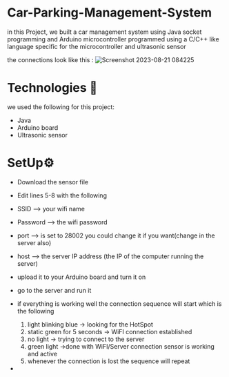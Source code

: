 # Car-Parking-Management-System
in this Project, we built a car management system using Java socket programming
and Arduino microcontroller programmed using a C/C++ like language specific for
the microcontroller and ultrasonic sensor

the connections look like this :
![Screenshot 2023-08-21 084225](https://github.com/Abdulelah-aljarboa/Car-Parking-Management-System/assets/105386716/6e11ee87-f0cf-488c-8d2f-215a30492375)



# Technologies 🧠
  we used the following for this project:
  - Java
  - Arduino board
  - Ultrasonic sensor
  
  
  # SetUp⚙️
  - Download the sensor file
  - Edit lines 5-8 with the following
  - SSID -->  your wifi name
  - Password --> the wifi password
  - port --> is set to 28002 you could change it if you want(change in the server also)
  - host --> the server IP address (the IP of the computer running the server)
  - upload it to your Arduino board and turn it on
  - go to the server and run it
  - if everything is working well the connection sequence will start which is the following
    1. light blinking blue -> looking for the HotSpot
    2. static green for 5 seconds -> WiFI connection established
    3. no light -> trying to connect to the server
    4. green light ->done with WiFI/Server connection sensor is working and active
    5. whenever the connection is lost the sequence will repeat
    
  - 


